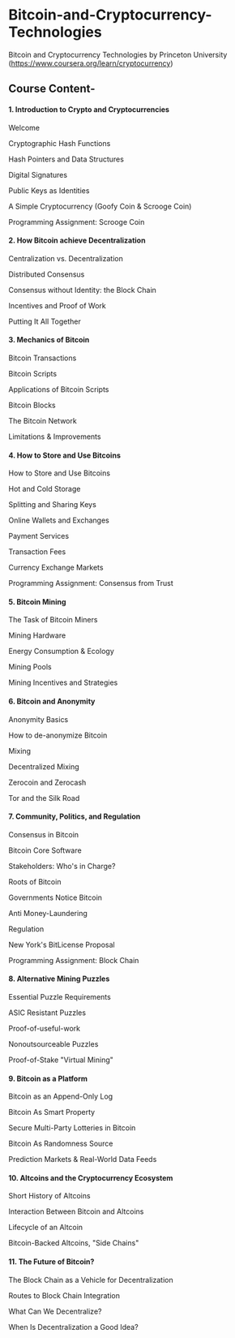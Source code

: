 # Bitcoin-and-Cryptocurrency-Technologies
Bitcoin and Cryptocurrency Technologies by Princeton University (https://www.coursera.org/learn/cryptocurrency)

<h2>Course Content- </h2>

<h4>1. Introduction to Crypto and Cryptocurrencies </h4>

Welcome

Cryptographic Hash Functions

Hash Pointers and Data Structures

Digital Signatures

Public Keys as Identities

A Simple Cryptocurrency (Goofy Coin & Scrooge Coin)

Programming Assignment: Scrooge Coin



<h4>2. How Bitcoin achieve Decentralization </h4>

Centralization vs. Decentralization

Distributed Consensus

Consensus without Identity: the Block Chain

Incentives and Proof of Work

Putting It All Together


<h4>3. Mechanics of Bitcoin </h4>

Bitcoin Transactions

Bitcoin Scripts

Applications of Bitcoin Scripts

Bitcoin Blocks

The Bitcoin Network

Limitations & Improvements


<h4>4. How to Store and Use Bitcoins </h4>

How to Store and Use Bitcoins

Hot and Cold Storage

Splitting and Sharing Keys

Online Wallets and Exchanges

Payment Services

Transaction Fees

Currency Exchange Markets

Programming Assignment: Consensus from Trust



<h4>5. Bitcoin Mining </h4>

The Task of Bitcoin Miners

Mining Hardware

Energy Consumption & Ecology

Mining Pools

Mining Incentives and Strategies


<h4>6. Bitcoin and Anonymity </h4>

Anonymity Basics

How to de-anonymize Bitcoin

Mixing

Decentralized Mixing

Zerocoin and Zerocash

Tor and the Silk Road


<h4>7. Community, Politics, and Regulation </h4>

Consensus in Bitcoin

Bitcoin Core Software

Stakeholders: Who's in Charge?

Roots of Bitcoin

Governments Notice Bitcoin

Anti Money-Laundering

Regulation

New York's BitLicense Proposal

Programming Assignment: Block Chain


<h4>8. Alternative Mining Puzzles </h4>

Essential Puzzle Requirements

ASIC Resistant Puzzles

Proof-of-useful-work

Nonoutsourceable Puzzles

Proof-of-Stake "Virtual Mining"


<h4> 9. Bitcoin as a Platform </h4>

Bitcoin as an Append-Only Log

Bitcoin As Smart Property

Secure Multi-Party Lotteries in Bitcoin

Bitcoin As Randomness Source

Prediction Markets & Real-World Data Feeds


<h4> 10. Altcoins and the Cryptocurrency Ecosystem </h4>

Short History of Altcoins

Interaction Between Bitcoin and Altcoins

Lifecycle of an Altcoin

Bitcoin-Backed Altcoins, "Side Chains"



<h4> 11. The Future of Bitcoin? </h4>

The Block Chain as a Vehicle for Decentralization

Routes to Block Chain Integration

What Can We Decentralize?

When Is Decentralization a Good Idea?




